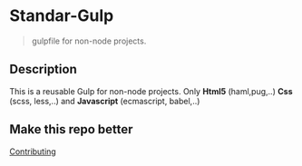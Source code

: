 # Standar-Gulp
> gulpfile for non-node projects.


## Description 

This is a reusable Gulp for non-node projects. Only **Html5** (haml,pug,..) **Css** (scss, less,..) and **Javascript** (ecmascript, babel,..)


## Make this repo better

[Contributing](https://github.com/ericsuarez/standar-gulp/blob/master/CONTRIBUTING.md)
